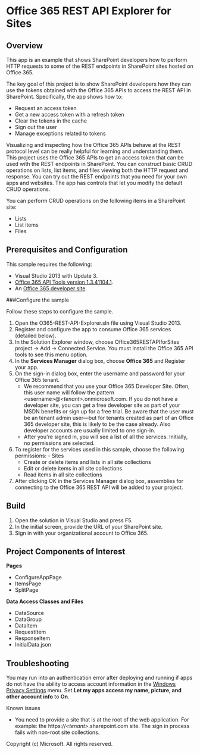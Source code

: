 # Office 365 REST API Explorer for Sites #

## Overview ##

This app is an example that shows SharePoint developers how to perform HTTP requests to some of the REST endpoints in SharePoint sites hosted on Office 365.

The key goal of this project is to show SharePoint developers how they can use the tokens obtained with the Office 365 APIs to access the REST API in SharePoint.  Specifically, the app shows how to:

- Request an access token
- Get a new access token with a refresh token
- Clear the tokens in the cache
- Sign out the user
- Manage exceptions related to tokens


Visualizing and inspecting how the Office 365 APIs behave at the REST protocol level can be really helpful for learning and understanding them. This project uses the Office 365 APIs to get an access token that can be used with the REST endpoints in SharePoint. You can construct basic CRUD operations on lists, list items, and files viewing both the HTTP request and response. You can try out the REST endpoints that you need for your own apps and websites. The app has controls that let you modify the default CRUD operations.

You can perform CRUD operations on the following items in a SharePoint site:

- Lists
- List items
- Files

## Prerequisites and Configuration ##

This sample requires the following:

  - Visual Studio 2013 with Update 3.
  - [Office 365 API Tools version 1.3.41104.1](https://visualstudiogallery.msdn.microsoft.com/a15b85e6-69a7-4fdf-adda-a38066bb5155).
  - An [Office 365 developer site](https://portal.office.com/Signup/Signup.aspx?OfferId=6881A1CB-F4EB-4db3-9F18-388898DAF510&DL=DEVELOPERPACK&ali=1).

###Configure the sample

Follow these steps to configure the sample.

   1. Open the O365-REST-API-Explorer.sln file using Visual Studio 2013.
   2. Register and configure the app to consume Office 365 services (detailed below).
   3. In the Solution Explorer window, choose Office365RESTAPIforSites project -> Add -> Connected Service. You must install the Office 365 API tools to see this menu option.
   4. In the **Services Manager** dialog box, choose **Office 365** and Register your app.
   5. On the sign-in dialog box, enter the username and password for your Office 365 tenant. 
	   - We recommend that you use your Office 365 Developer Site. Often, this user name will follow the pattern &lt;username&gt;@*&lt;tenant&gt;*.onmicrosoft.com. If you do not have a developer site, you can get a free developer site as part of your MSDN benefits or sign up for a free trial. Be aware that the user must be an tenant admin user—but for tenants created as part of an Office 365 developer site, this is likely to be the case already. Also developer accounts are usually limited to one sign-in.
	   - After you're signed in, you will see a list of all the services. Initially, no permissions are selected. 
   6. To register for the services used in this sample, choose the following permissions:
	- Sites 
		- Create or delete items and lists in all site collections
		- Edit or delete items in all site collections
		- Read items in all site collections
   7. After clicking OK in the Services Manager dialog box, assemblies for connecting to the Office 365 REST API will be added to your project.

## Build ##

1. Open the solution in Visual Studio and press F5.
2. In the initial screen, provide the URL of your SharePoint site.
3. Sign in with your organizational account to Office 365.

## Project Components of Interest ##

**Pages**

- ConfigureAppPage
- ItemsPage
- SplitPage

**Data Access Classes and Files**
   
- DataSource
- DataGroup
- DataItem
- RequestItem
- ResponseItem
- InitialData.json

## Troubleshooting ##

You may run into an authentication error after deploying and running if apps do not have the ability to access account information in the [Windows Privacy Settings](http://www.microsoft.com/security/online-privacy/windows.aspx) menu. Set **Let my apps access my name, picture, and other account info** to **On**.

Known issues

  - You need to provide a site that is at the root of the web application. For example: the https://*&lt;tenant&gt;*.sharepoint.com site. The sign in process fails with non-root site collections.

Copyright (c) Microsoft. All rights reserved.